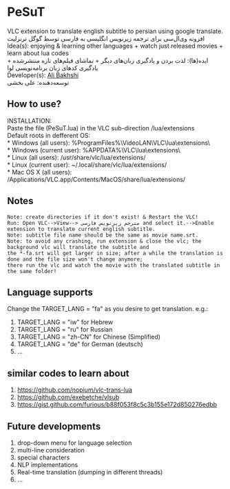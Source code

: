 # PeSuT
VLC extension to translate english subtitle to persian using google translate.   
افزونه وی‌ال‌سی برای ترجمه زیرنویس انگلیسی به فارسی توسط گوگل ترنزلیت      
Idea(s): enjoying & learning other languages + watch just released movies + learn about lua codes   
ایده(ها): لذت بردن و یادگیری زبان‌های دیگر + تماشای فیلم‌های تازه منتشرشده + یادگیری کدهای زبان برنامه‌نویسی لوا   
Developer(s): <a href="https://github.com/bakhshiali">Ali Bakhshi</a>   
توسعه‌دهنده: علی بخشی   

How to use?
---
INSTALLATION:   
	Paste the file (PeSuT.lua) in the VLC sub-direction /lua/extensions   
	Default roots in defferent OS:   
	* Windows (all users): %ProgramFiles%\VideoLAN\VLC\lua\extensions\   
	* Windows (current user): %APPDATA%\VLC\lua\extensions\   
	* Linux (all users): /usr/share/vlc/lua/extensions/   
	* Linux (current user): ~/.local/share/vlc/lua/extensions/   
	* Mac OS X (all users): /Applications/VLC.app/Contents/MacOS/share/lua/extensions/   
	
Notes
---
	Note: create directories if it don't exist! & Restart the VLC!
	Run: Open VLC-->View--> مترجم زیرنویس فارسی and select it.-->Enable extension to translate current english subtitle.
	Note: subtitle file name should be the same as movie name.srt.
	Note: to avoid any crashing, run extension & close the vlc; the background vlc will translate the subtitle and
	the *-fa.srt will get larger in size; after a while the translation is done and the file size won't change anymore;
	there run the vlc and watch the movie with the translated subtitle in the same folder!
  
Language supports
---
Change the TARGET_LANG = "fa" as you desire to get translation.
e.g.: 
1) TARGET_LANG = "iw" for Hebrew
2) TARGET_LANG = "ru" for Russian
3) TARGET_LANG = "zh-CN" for Chinese (Simplified)
4) TARGET_LANG = "de" for German (deutsch)
5) ...


similar codes to learn about
---
1) https://github.com/nopium/vlc-trans-lua
2) https://github.com/exebetche/vlsub
3) https://gist.github.com/furious/b88f053f8c5c3b155e172d850276edbb

Future developments
---
1) drop-down menu for language selection
2) multi-line consideration
3) special characters
4) NLP implementations
5) Real-time translation (dumping in different threads)
6) ...
